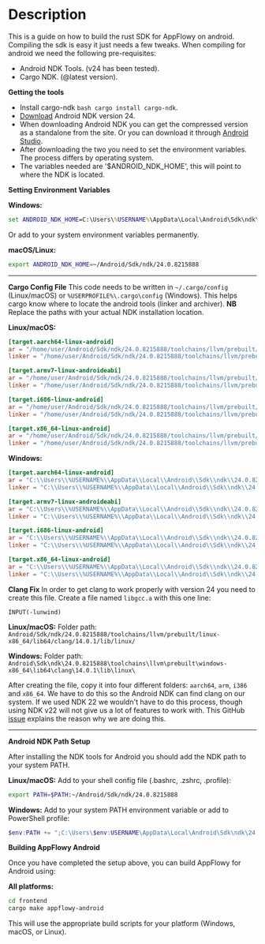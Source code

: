 # Description

This is a guide on how to build the rust SDK for AppFlowy on android.
Compiling the sdk is easy it just needs a few tweaks.
When compiling for android we need the following pre-requisites:

- Android NDK Tools. (v24 has been tested).
- Cargo NDK. (@latest version).

**Getting the tools**
- Install cargo-ndk ```bash cargo install cargo-ndk```.
- [Download](https://developer.android.com/ndk/downloads/) Android NDK version 24.
- When downloading Android NDK you can get the compressed version as a standalone from the site.
    Or you can download it through [Android Studio](https://developer.android.com/studio).
- After downloading the two you need to set the environment variables. The process differs by operating system.
- The variables needed are '$ANDROID_NDK_HOME', this will point to where the NDK is located.

**Setting Environment Variables**

**Windows:**
```cmd
set ANDROID_NDK_HOME=C:\Users\%USERNAME%\AppData\Local\Android\Sdk\ndk\24.0.8215888
```
Or add to your system environment variables permanently.

**macOS/Linux:**
```bash
export ANDROID_NDK_HOME=~/Android/Sdk/ndk/24.0.8215888
```
---

**Cargo Config File**
This code needs to be written in `~/.cargo/config` (Linux/macOS) or `%USERPROFILE%\.cargo\config` (Windows). This helps cargo know where to locate the android tools (linker and archiver).
**NB** Replace the paths with your actual NDK installation location.

**Linux/macOS:**
```toml
[target.aarch64-linux-android]
ar = "/home/user/Android/Sdk/ndk/24.0.8215888/toolchains/llvm/prebuilt/linux-x86_64/bin/llvm-ar"
linker = "/home/user/Android/Sdk/ndk/24.0.8215888/toolchains/llvm/prebuilt/linux-x86_64/bin/aarch64-linux-android29-clang"

[target.armv7-linux-androideabi]
ar = "/home/user/Android/Sdk/ndk/24.0.8215888/toolchains/llvm/prebuilt/linux-x86_64/bin/llvm-ar"
linker = "/home/user/Android/Sdk/ndk/24.0.8215888/toolchains/llvm/prebuilt/linux-x86_64/bin/armv7a-linux-androideabi29-clang"

[target.i686-linux-android]
ar = "/home/user/Android/Sdk/ndk/24.0.8215888/toolchains/llvm/prebuilt/linux-x86_64/bin/llvm-ar"
linker = "/home/user/Android/Sdk/ndk/24.0.8215888/toolchains/llvm/prebuilt/linux-x86_64/bin/i686-linux-android29-clang"

[target.x86_64-linux-android]
ar = "/home/user/Android/Sdk/ndk/24.0.8215888/toolchains/llvm/prebuilt/linux-x86_64/bin/llvm-ar"
linker = "/home/user/Android/Sdk/ndk/24.0.8215888/toolchains/llvm/prebuilt/linux-x86_64/bin/x86_64-linux-android29-clang"
```

**Windows:**
```toml
[target.aarch64-linux-android]
ar = "C:\\Users\\%USERNAME%\\AppData\\Local\\Android\\Sdk\\ndk\\24.0.8215888\\toolchains\\llvm\\prebuilt\\windows-x86_64\\bin\\llvm-ar.exe"
linker = "C:\\Users\\%USERNAME%\\AppData\\Local\\Android\\Sdk\\ndk\\24.0.8215888\\toolchains\\llvm\\prebuilt\\windows-x86_64\\bin\\aarch64-linux-android29-clang.exe"

[target.armv7-linux-androideabi]
ar = "C:\\Users\\%USERNAME%\\AppData\\Local\\Android\\Sdk\\ndk\\24.0.8215888\\toolchains\\llvm\\prebuilt\\windows-x86_64\\bin\\llvm-ar.exe"
linker = "C:\\Users\\%USERNAME%\\AppData\\Local\\Android\\Sdk\\ndk\\24.0.8215888\\toolchains\\llvm\\prebuilt\\windows-x86_64\\bin\\armv7a-linux-androideabi29-clang.exe"

[target.i686-linux-android]
ar = "C:\\Users\\%USERNAME%\\AppData\\Local\\Android\\Sdk\\ndk\\24.0.8215888\\toolchains\\llvm\\prebuilt\\windows-x86_64\\bin\\llvm-ar.exe"
linker = "C:\\Users\\%USERNAME%\\AppData\\Local\\Android\\Sdk\\ndk\\24.0.8215888\\toolchains\\llvm\\prebuilt\\windows-x86_64\\bin\\i686-linux-android29-clang.exe"

[target.x86_64-linux-android]
ar = "C:\\Users\\%USERNAME%\\AppData\\Local\\Android\\Sdk\\ndk\\24.0.8215888\\toolchains\\llvm\\prebuilt\\windows-x86_64\\bin\\llvm-ar.exe"
linker = "C:\\Users\\%USERNAME%\\AppData\\Local\\Android\\Sdk\\ndk\\24.0.8215888\\toolchains\\llvm\\prebuilt\\windows-x86_64\\bin\\x86_64-linux-android29-clang.exe"
```

**Clang Fix**
In order to get clang to work properly with version 24 you need to create this file.
Create a file named `libgcc.a` with this one line:
```
INPUT(-lunwind)
```

**Linux/macOS:**
Folder path: `Android/Sdk/ndk/24.0.8215888/toolchains/llvm/prebuilt/linux-x86_64/lib64/clang/14.0.1/lib/linux/`

**Windows:**
Folder path: `Android\Sdk\ndk\24.0.8215888\toolchains\llvm\prebuilt\windows-x86_64\lib64\clang\14.0.1\lib\linux\`

After creating the file, copy it into four different folders: `aarch64`, `arm`, `i386` and `x86_64`.
We have to do this so the Android NDK can find clang on our system. If we used NDK 22 we wouldn't have to do this process, though using NDK v22 will not give us a lot of features to work with.
This GitHub [issue](https://github.com/fzyzcjy/flutter_rust_bridge/issues/419) explains the reason why we are doing this.

 ---

**Android NDK Path Setup**

After installing the NDK tools for Android you should add the NDK path to your system PATH.

**Linux/macOS:**
Add to your shell config file (.bashrc, .zshrc, .profile):
```bash
export PATH=$PATH:~/Android/Sdk/ndk/24.0.8215888
```

**Windows:**
Add to your system PATH environment variable or add to PowerShell profile:
```powershell
$env:PATH += ";C:\Users\$env:USERNAME\AppData\Local\Android\Sdk\ndk\24.0.8215888"
```

**Building AppFlowy Android**

Once you have completed the setup above, you can build AppFlowy for Android using:

**All platforms:**
```bash
cd frontend
cargo make appflowy-android
```

This will use the appropriate build scripts for your platform (Windows, macOS, or Linux).